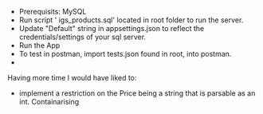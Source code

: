 ﻿- Prerequisits: MySQL
- Run script ' igs_products.sql' located in root folder to run the server.
- Update "Default" string in appsettings.json to reflect the credentials/settings of your sql server. 
- Run the App 
- To test in postman, import tests.json found in root, into postman.
- 

 Having more time I would have liked to:
 - implement a restriction on the Price being a string that is parsable as an int. 
 Containarising 

